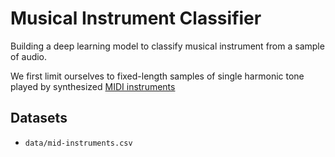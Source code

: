 # Musical Instrument Classifier

Building a deep learning model to classify musical instrument from a sample of audio.

We first limit ourselves to fixed-length samples of single harmonic tone played by synthesized [MIDI instruments](https://www.midi.org/specifications/item/gm-level-1-sound-set)

## Datasets

- `data/mid-instruments.csv`
